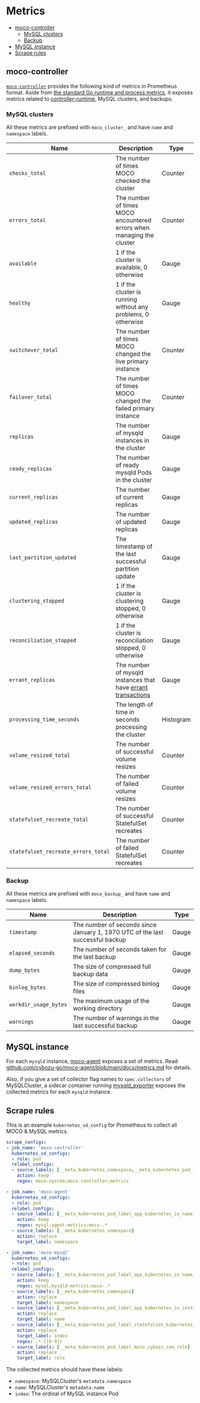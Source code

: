 Metrics
=======

- [moco-controller](#moco-controller)
  - [MySQL clusters](#mysql-clusters)
  - [Backup](#backup)
- [MySQL instance](#mysql-instance)
- [Scrape rules](#scrape-rules)

## moco-controller

[`moco-controller`](moco-controller.md) provides the following kind of metrics in Prometheus format.
Aside from [the standard Go runtime and process metrics][standard], it exposes metrics related to [controller-runtime][], MySQL clusters, and backups.

### MySQL clusters

All these metrics are prefixed with `moco_cluster_` and have `name` and `namespace` labels.

| Name                                | Description                                                            | Type      |
| ----------------------------------- | ---------------------------------------------------------------------- | --------- |
| `checks_total`                      | The number of times MOCO checked the cluster                           | Counter   |
| `errors_total`                      | The number of times MOCO encountered errors when managing the cluster  | Counter   |
| `available`                         | 1 if the cluster is available, 0 otherwise                             | Gauge     |
| `healthy`                           | 1 if the cluster is running without any problems, 0 otherwise          | Gauge     |
| `switchover_total`                  | The number of times MOCO changed the live primary instance             | Counter   |
| `failover_total`                    | The number of times MOCO changed the failed primary instance           | Counter   |
| `replicas`                          | The number of mysqld instances in the cluster                          | Gauge     |
| `ready_replicas`                    | The number of ready mysqld Pods in the cluster                         | Gauge     |
| `current_replicas`                  | The number of current replicas                                         | Gauge     |
| `updated_replicas`                  | The number of updated replicas                                         | Gauge     |
| `last_partition_updated`            | The timestamp of the last successful partition update                  | Gauge     |
| `clustering_stopped`                | 1 if the cluster is clustering stopped, 0 otherwise                    | Gauge     |
| `reconciliation_stopped`            | 1 if the cluster is reconciliation stopped, 0 otherwise                | Gauge     |
| `errant_replicas`                   | The number of mysqld instances that have [errant transactions][errant] | Gauge     |
| `processing_time_seconds`           | The length of time in seconds processing the cluster                   | Histogram |
| `volume_resized_total`              | The number of successful volume resizes                                | Counter   |
| `volume_resized_errors_total`       | The number of failed volume resizes                                    | Counter   |
| `statefulset_recreate_total`        | The number of successful StatefulSet recreates                         | Counter   |
| `statefulset_recreate_errors_total` | The number of failed StatefulSet recreates                             | Counter   |

### Backup

All these metrics are prefixed with `moco_backup_` and have `name` and `namespace` labels.

| Name                  | Description                                                                   | Type  |
| --------------------- | ----------------------------------------------------------------------------- | ----- |
| `timestamp`           | The number of seconds since January 1, 1970 UTC of the last successful backup | Gauge |
| `elapsed_seconds`     | The number of seconds taken for the last backup                               | Gauge |
| `dump_bytes`          | The size of compressed full backup data                                       | Gauge |
| `binlog_bytes`        | The size of compressed binlog files                                           | Gauge |
| `workdir_usage_bytes` | The maximum usage of the working directory                                    | Gauge |
| `warnings`            | The number of warnings in the last successful backup                          | Gauge |

## MySQL instance

For each `mysqld` instance, [moco-agent][] exposes a set of metrics.
Read [github.com/cybozu-go/moco-agent/blob/main/docs/metrics.md](https://github.com/cybozu-go/moco-agent/blob/main/docs/metrics.md) for details.

Also, if you give a set of collector flag names to `spec.collectors` of MySQLCluster, a sidecar container running [mysqld_exporter][] exposes the collected metrics for each `mysqld` instance.

## Scrape rules

This is an example `kubernetes_sd_config` for Prometheus to collect all MOCO & MySQL metrics.

```yaml
scrape_configs:
- job_name: 'moco-controller'
  kubernetes_sd_configs:
  - role: pod
  relabel_configs:
  - source_labels: [__meta_kubernetes_namespace,__meta_kubernetes_pod_label_app_kubernetes_io_component,__meta_kubernetes_pod_container_port_name]
    action: keep
    regex: moco-system;moco-controller;metrics

- job_name: 'moco-agent'
  kubernetes_sd_configs:
  - role: pod
  relabel_configs:
  - source_labels: [__meta_kubernetes_pod_label_app_kubernetes_io_name,__meta_kubernetes_pod_container_port_name,__meta_kubernetes_pod_label_statefulset_kubernetes_io_pod_name]
    action: keep
    regex: mysql;agent-metrics;moco-.*
  - source_labels: [__meta_kubernetes_namespace]
    action: replace
    target_label: namespace

- job_name: 'moco-mysql'
  kubernetes_sd_configs:
  - role: pod
  relabel_configs:
  - source_labels: [__meta_kubernetes_pod_label_app_kubernetes_io_name,__meta_kubernetes_pod_container_port_name,__meta_kubernetes_pod_label_statefulset_kubernetes_io_pod_name]
    action: keep
    regex: mysql;mysqld-metrics;moco-.*
  - source_labels: [__meta_kubernetes_namespace]
    action: replace
    target_label: namespace
  - source_labels: [__meta_kubernetes_pod_label_app_kubernetes_io_instance]
    action: replace
    target_label: name
  - source_labels: [__meta_kubernetes_pod_label_statefulset_kubernetes_io_pod_name]
    action: replace
    target_label: index
    regex: .*-([0-9])
  - source_labels: [__meta_kubernetes_pod_label_moco_cybozu_com_role]
    action: replace
    target_label: role
```

The collected metrics should have these labels:

- `namespace`: MySQLCluster's `metadata.namespace`
- `name`: MySQLCluster's `metadata.name`
- `index`: The ordinal of MySQL instance Pod

[standard]: https://povilasv.me/prometheus-go-metrics/
[controller-runtime]: https://pkg.go.dev/sigs.k8s.io/controller-runtime/pkg/internal/controller/metrics
[errant]: https://www.percona.com/blog/2014/05/19/errant-transactions-major-hurdle-for-gtid-based-failover-in-mysql-5-6/
[moco-agent]: https://github.com/cybozu-go/moco-agent/
[mysqld_exporter]: https://github.com/prometheus/mysqld_exporter/
